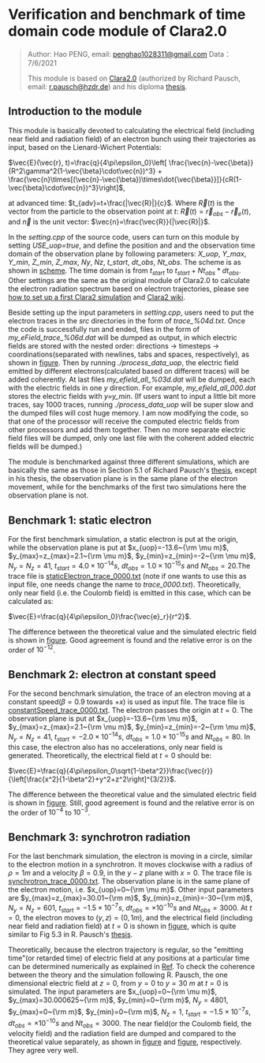 # Verification and benchmark of time domain code module of Clara2.0
> Author: Hao PENG, email: penghao1028311@gmail.com Data：7/6/2021
> 
> This module is based on [Clara2.0](https://github.com/ComputationalRadiationPhysics/clara2) (authorized by Richard Pausch, email: r.pausch@hzdr.de) and his diploma [thesis](http://www.hzdr.de/db/Cms?pOid=38997).

## Introduction to the module

This module is basically devoted to calculating the electrical field (including near field and radiation field) of an electron bunch using their trajectories as input, based on the Lienard-Wichert Potentials: 

$\vec{E}(\vec{r}, t)=\frac{q}{4\pi\epsilon_0}\left[ \frac{\vec{n}-\vec{\beta}}{R^2\gamma^2(1-\vec{\beta}\cdot\vec{n})^3} + \frac{\vec{n}\times[(\vec{n}-\vec{\beta})\times\dot{\vec{\beta}}]}{cR(1-\vec{\beta}\cdot\vec{n})^3}\right]$,

at advanced time: $t_{adv}=t+\frac{|\vec{R}|}{c}$. Where $\vec{R}(t)$ is the vector from the particle to the observation point at $t$: $\vec{R}(t)=\vec{r}_{obs}-\vec{r}_e(t)$, and $\vec{n}$ is the unit vector: $\vec{n}=\frac{\vec{R}}{|\vec{R}|}$.

In the *setting.cpp* of the source code, users can turn on this module by setting *USE_uop=true*, and define the position and and the observation time domain of the observation plane by following parameters: *X_uop*, *Y_max*, *Y_min*, *Z_min*, *Z_max*, *Ny*, *Nz*, *t_start*, *dt_obs*, *Nt_obs*. The scheme is as shown in  [scheme](figures/scheme.jpg). The time domain is from $t_{start}$
to $t_{start}+Nt_{obs}*dt_{obs}$. Other settings are the same as the original module of Clara2.0 to calculate the electron radiation spectrum based on electron trajectories, please see [how to set up a first Clara2 simulation](https://github.com/ComputationalRadiationPhysics/clara2/issues/96) and [Clara2 wiki](https://github.com/ComputationalRadiationPhysics/clara2/wiki/Users).

Beside setting up the input parameters in *setting.cpp*, users need to put the electron traces in the *src* directories in the form of *trace_%04d.txt*. Once the code is successfully run and ended, files in the form of *my_eField_trace_%06d.dat* will be dumped as output, in which electric fields are stored with the nested order: directions -> timesteps -> coordinations(separated with newlines, tabs and spaces, respectively), as shown in [figure](figures/structureOfOutputFile.jpg). Then by running *./process_data_uop*, the electric field emitted by different electrons(calculated based on different traces) will be added coherently. At last files *my_efield_all_%03d.dat* will be dumped, each with the electric fields in one *y* direction. For example, *my_efield_all_000.dat* stores the electric fields with *y=y_min*. (If users want to input a little bit more traces, say 1000 traces, running *./process_data_uop* will be super slow and the dumped files will cost huge memory. I am now modifying the code, so that one of the processor will receive the computed electric fields from other processors and add them together. Then no more separate electric field files will be dumped, only one last file with the coherent added electric fields will be dumped.)

The module is benchmarked against three different simulations, which are basically the same as those in Section 5.1 of Richard Pausch's [thesis](https://zenodo.org/record/843510#.YMBfKb7iuUk), except in his thesis, the observation plane is in the same plane of the electron movement, while for the benchmarks of the first two simulations here the observation plane is not. 

## Benchmark 1: static electron

For the first benchmark simulation, a static electron is put at the origin, while the observation plane is put at $x_{uop}=-13.6~{\rm \mu m}$, $y_{max}=z_{max}=2.1~{\rm \mu m}$, $y_{min}=z_{min}=-2~{\rm \mu m}$, $N_y=N_z=41$, $t_{start}=4.0\times10^{-14} s$, $dt_{obs}=1.0\times10^{-15} s$ and $Nt_{obs}=20$.The trace file is [staticElectron_trace_0000.txt](staticElectron_trace_0000.txt) (note if one wants to use this as input file, one needs change the name to *trace_0000.txt*). Theoretically, only near field (i.e. the Coulomb field) is emitted in this case, which can be calculated as:

$\vec{E}=\frac{q}{4\pi\epsilon_0}\frac{\vec{e}_r}{r^2}$.

The difference between the theoretical value and the simulated electric field is shown in [figure](./figures/deltaAbsEInDetectorPlane.pdf). Good agreement is found and the relative error is on the order of $10^{-12}$.

## Benchmark 2: electron at constant speed

For the second benchmark simulation, the trace of an electron moving at a constant speed($\beta=0.9$ towards $+x$) is used as input file. The trace file is [constantSpeed_trace_0000.txt](constantSpeed_trace_0000.txt). The electron passes the origin at $t=0$.  The observation plane is put at $x_{uop}=-13.6~{\rm \mu m}$, $y_{max}=z_{max}=2.1~{\rm \mu m}$, $y_{min}=z_{min}=-2~{\rm \mu m}$, $N_y=N_z=41$, $t_{start}=-2.0\times10^{-14} s$, $dt_{obs}=1.0\times10^{-15} s$ and $Nt_{obs}=80$. In this case, the electron also has no accelerations, only near field is generated. Theoretically, the electrical field at $t=0$ should be:

$\vec{E}=\frac{q}{4\pi\epsilon_0\sqrt{1-\beta^2}}\frac{\vec{r}}{\left[\frac{x^2}{1-\beta^2}+y^2+z^2\right]^{3/2}}$.

The difference between the theoretical value and the simulated electric field is shown in [figure](./figures/deltaAbsEInDetectorPlane_beta_0d9.pdf). Still, good agreement is found and the relative error is on the order of $10^{-4}$ to $10^{-3}$.

## Benchmark 3: synchrotron radiation

For the last benchmark simulation, the electron is moving in a circle, similar to the electron motion in a synchrotron. It moves clockwise with a radius of $\rho=1 m$ and a velocity $\beta=0.9$, in the $y-z$ plane with $x=0$. The trace file is [synchrotron_trace_0000.txt](synchrotron_trace_0000.txt). The observation plane is in the same plane of the electron motion, i.e. $x_{uop}=0~{\rm \mu m}$. Other input parameters are $y_{max}=z_{max}=30.01~{\rm m}$, $y_{min}=z_{min}=-30~{\rm m}$, $N_y=N_z=601$, $t_{start}=-1.5\times10^{-7} s$, $dt_{obs}=\times10^{-10} s$ and $Nt_{obs}=3000$. At $t=0$, the electron moves to $(y, z)=(0, 1m)$, and the electrical field (including near field and radiation field) at $t=0$ is shown in [figure](./figures/eFieldInDetectorPlane_synchrotron.pdf), which is quite similar to Fig 5.3 in R. Pausch's [thesis](http://www.hzdr.de/db/Cms?pOid=38997). 

Theoretically, because the electron trajectory is regular, so the "emitting time"(or retarded time) of electric field at any positions at a particular time can be determined numerically as explained in [Ref](https://journals.aps.org/prab/abstract/10.1103/PhysRevSTAB.16.010701). To check the coherence between the theory and the simulation following R. Pausch, the one dimensional electric field at $z=0$, from $y=0$ to $y=30~m$ at $t=0$ is simulated. The input parameters are $x_{uop}=0~{\rm \mu m}$, $y_{max}=30.000625~{\rm m}$, $y_{min}=0~{\rm m}$, $N_y=4801$, $y_{max}=0~{\rm m}$, $y_{min}=0~{\rm m}$, $N_z=1$, $t_{start}=-1.5\times10^{-7} s$, $dt_{obs}=\times10^{-10} s$ and $Nt_{obs}=3000$. The near field(or the Coulomb field, the velocity field) and the radiation field are dumped and compared to the theoretical value separately, as shown in [figure](./figures/Evel.pdf) and [figure](./figures/Erad.pdf), respectively. They agree very well.
